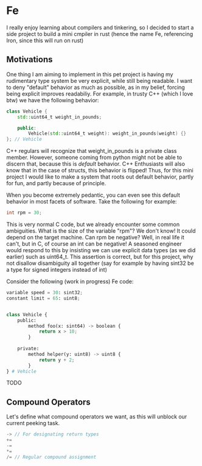 # Fe
I really enjoy learning about compilers and tinkering, so I decided to start a
side project to build a mini cmpiler in rust (hence the name Fe, referencing
Iron, since this will run on rust)

## Motivations
One thing I am aiming to implement in this pet project is having my rudimentary
type system be very explicit, while still being readable. I want to deny
"default" behavior as much as possible, as in my belief, forcing being
explicit improves readabiliy. For example, in trusty C++ (which I love btw) we
have the following behavior:

```cpp
class Vehicle {
    std::uint64_t weight_in_pounds;

    public:
        Vehicle(std::uint64_t weight): weight_in_pounds(weight) {}
}; // Vehicle
```

C++ regulars will recognize that weight_in_pounds is a private class member.
However, someone coming from python might not be able to discern that, because
this is *default* behavior. C++ Enthusiasts will also know that in the case of
structs, this behavior is flipped! Thus, for this mini project I would like to
make a system that roots out default behavior, partly for fun, and partly
because of principle.

When you become extremely pedantic, you can even see this default behavior in
most facets of software. Take the following for example:

```c
int rpm = 30;
```

This is very normal C code, but we already encounter some common ambiguities.
What is the size of the variable "rpm"? We don't know! It could depend on the
target machine. Can rpm be negative? Well, in real life it can't, but in C,
of course an int can be negative! A seasoned engineer would respond to this by
insisting we can use explicit data types (as we did earlier) such as uint64_t.
This assertion is correct, but for this project, why not disallow disambiguity
all together (say for example by having sint32 be a type for signed integers
instead of int)

Consider the following (work in progress) Fe code:

```py
variable speed = 30: sint32;
constant limit = 65: uint8;


class Vehicle {
    public:
        method foo(x: sint64) -> boolean {
            return x > 10;
        }
            
    private:
        method helper(y: uint8) -> uint8 {
            return y + 2;
        }
} # Vehicle
```

TODO

## Compound Operators
Let's define what compound operators we want, as this will unblock our current
peeking task.

```c
-> // For designating return types
+=
-=
*=
/= // Regular compound assignment
```
